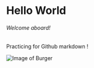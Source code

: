 # Hello World
###### Welcome aboard!

Practicing for Github markdown !

![Image of Burger](https://cdn.manilastandard.net/wp-content/uploads/2024/02/Jollibee-Yumburger.jpg)
